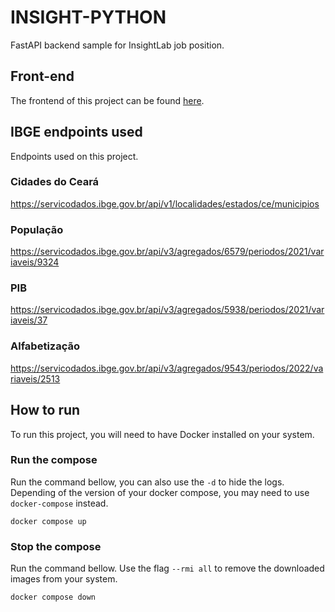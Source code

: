 # INSIGHT-PYTHON

FastAPI backend sample for InsightLab job position.

## Front-end

The frontend of this project can be found [here](https://github.com/srcid/insight-frontend).

## IBGE endpoints used

Endpoints used on this project.

### Cidades do Ceará
https://servicodados.ibge.gov.br/api/v1/localidades/estados/ce/municipios

### População
https://servicodados.ibge.gov.br/api/v3/agregados/6579/periodos/2021/variaveis/9324

### PIB
https://servicodados.ibge.gov.br/api/v3/agregados/5938/periodos/2021/variaveis/37

### Alfabetização
https://servicodados.ibge.gov.br/api/v3/agregados/9543/periodos/2022/variaveis/2513


## How to run

To run this project, you will need to have Docker installed on your system.

### Run the compose

Run the command bellow, you can also use the `-d` to hide the logs. Depending of the 
version of your docker compose, you may need to use `docker-compose` instead.

```shell
docker compose up
```

### Stop the compose

Run the command bellow. Use the flag `--rmi all` to remove the downloaded images from
your system.

```shell
docker compose down
```